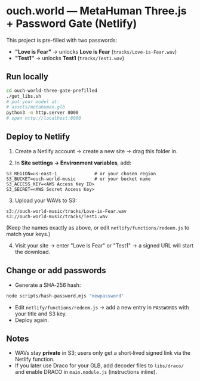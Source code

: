 # ouch.world — MetaHuman Three.js + Password Gate (Netlify)

This project is pre-filled with two passwords:

- **"Love is Fear"** → unlocks **Love is Fear** (`tracks/Love-is-Fear.wav`)
- **"Test1"** → unlocks **Test1** (`tracks/Test1.wav`)

## Run locally
```bash
cd ouch-world-three-gate-prefilled
./get_libs.sh
# put your model at:
# assets/metahuman.glb
python3 -m http.server 8000
# open http://localhost:8000
```

## Deploy to Netlify

1) Create a Netlify account → create a new site → drag this folder in.

2) In **Site settings → Environment variables**, add:
```
S3_REGION=us-east-1              # or your chosen region
S3_BUCKET=ouch-world-music       # or your bucket name
S3_ACCESS_KEY=<AWS Access Key ID>
S3_SECRET=<AWS Secret Access Key>
```

3) Upload your WAVs to S3:
```
s3://ouch-world-music/tracks/Love-is-Fear.wav
s3://ouch-world-music/tracks/Test1.wav
```
(Keep the names exactly as above, or edit `netlify/functions/redeem.js` to match your keys.)

4) Visit your site → enter "Love is Fear" or "Test1" → a signed URL will start the download.

## Change or add passwords
- Generate a SHA‑256 hash:
```bash
node scripts/hash-password.mjs "newpassword"
```
- Edit `netlify/functions/redeem.js` → add a new entry in `PASSWORDS` with your title and S3 key.
- Deploy again.

## Notes
- WAVs stay **private** in S3; users only get a short‑lived signed link via the Netlify function.
- If you later use Draco for your GLB, add decoder files to `libs/draco/` and enable DRACO in `main.module.js` (instructions inline).
